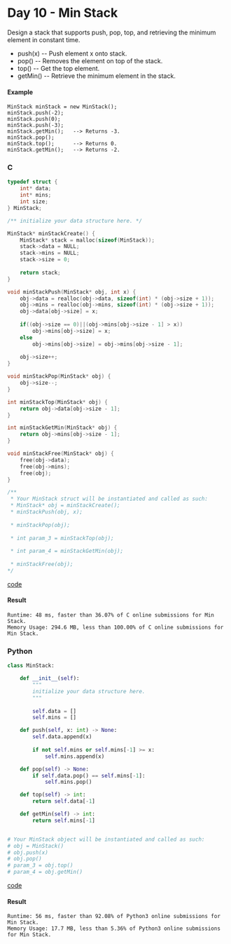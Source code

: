 # Day 10 - Min Stack
Design a stack that supports push, pop, top, and retrieving the minimum element in constant time.

* push(x) -- Push element x onto stack.
* pop() -- Removes the element on top of the stack.
* top() -- Get the top element.
* getMin() -- Retrieve the minimum element in the stack.

#### Example
```
MinStack minStack = new MinStack();
minStack.push(-2);
minStack.push(0);
minStack.push(-3);
minStack.getMin();   --> Returns -3.
minStack.pop();
minStack.top();      --> Returns 0.
minStack.getMin();   --> Returns -2.
```

### C
```C
typedef struct {
    int* data;
    int* mins;
    int size;
} MinStack;

/** initialize your data structure here. */

MinStack* minStackCreate() {
    MinStack* stack = malloc(sizeof(MinStack));
    stack->data = NULL;
    stack->mins = NULL;
    stack->size = 0;
    
    return stack;
}

void minStackPush(MinStack* obj, int x) {
    obj->data = realloc(obj->data, sizeof(int) * (obj->size + 1));
    obj->mins = realloc(obj->mins, sizeof(int) * (obj->size + 1));
    obj->data[obj->size] = x;
    
    if((obj->size == 0)||(obj->mins[obj->size - 1] > x))
        obj->mins[obj->size] = x;
    else
        obj->mins[obj->size] = obj->mins[obj->size - 1];
    
    obj->size++;
}

void minStackPop(MinStack* obj) {
    obj->size--;
}

int minStackTop(MinStack* obj) {
    return obj->data[obj->size - 1];
}

int minStackGetMin(MinStack* obj) {
    return obj->mins[obj->size - 1];
}

void minStackFree(MinStack* obj) {
    free(obj->data);
    free(obj->mins);
    free(obj);
}

/**
 * Your MinStack struct will be instantiated and called as such:
 * MinStack* obj = minStackCreate();
 * minStackPush(obj, x);
 
 * minStackPop(obj);
 
 * int param_3 = minStackTop(obj);
 
 * int param_4 = minStackGetMin(obj);
 
 * minStackFree(obj);
*/
```
[code](C/minStack.c)

#### Result
```
Runtime: 48 ms, faster than 36.07% of C online submissions for Min Stack.
Memory Usage: 294.6 MB, less than 100.00% of C online submissions for Min Stack.
```

### Python
```python
class MinStack:

    def __init__(self):
        """
        initialize your data structure here.
        """
        
        self.data = []
        self.mins = []

    def push(self, x: int) -> None:
        self.data.append(x)
        
        if not self.mins or self.mins[-1] >= x:
            self.mins.append(x)

    def pop(self) -> None:
        if self.data.pop() == self.mins[-1]:
            self.mins.pop()

    def top(self) -> int:
        return self.data[-1]

    def getMin(self) -> int:
        return self.mins[-1]


# Your MinStack object will be instantiated and called as such:
# obj = MinStack()
# obj.push(x)
# obj.pop()
# param_3 = obj.top()
# param_4 = obj.getMin()
```
[code](Python/minStack.py)

#### Result
```
Runtime: 56 ms, faster than 92.08% of Python3 online submissions for Min Stack.
Memory Usage: 17.7 MB, less than 5.36% of Python3 online submissions for Min Stack.
```
